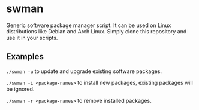 # swman
Generic software package manager script. It can be used on Linux 
distributions like Debian and Arch Linux. Simply clone this repository 
and use it in your scripts.

## Examples

`./swman -u` to update and upgrade existing software packages.

`./swman -i <package-names>` to install new packages, existing packages 
will be ignored.

`./swman -r <package-names>` to remove installed packages.
